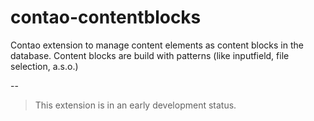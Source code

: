 # contao-contentblocks
Contao extension to manage content elements as content blocks in the database.
Content blocks are build with patterns (like inputfield, file selection, a.s.o.)

--
> This extension is in an early development status.  
